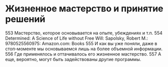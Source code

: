 # Жизненное мастерство и принятие решений

553 Мастерство, которое основывается на опыте, убеждениях и т.п.
554 Determined: A Science of Life without Free Will: Sapolsky, Robert M.: 9780525560975: Amazon.com: Books
555 И как вы уже поняли, даже в стоп-моменте мы основываемся лишь на более объемной информации. 
556 Где применялось и оттачивалось его жизненное мастерство. 
557 А еще, вероятно, могут быть задействованы другие программы.
